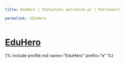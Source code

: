 ```yaml
---
title: EduHero | Statystyki patronite.pl | Patromierz

permalink: /EduHero
---
```


# [EduHero](https://patronite.pl/EduHero)

{% include profile.md name="EduHero" prefix="e" %}
